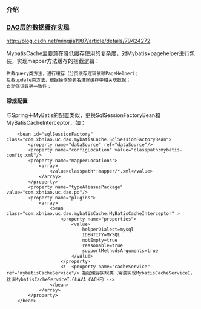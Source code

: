 ### 介绍

### [DAO层的数据缓存实现](http://blog.csdn.net/mingjia1987/article/details/79424272)
http://blog.csdn.net/mingjia1987/article/details/79424272


MybatisCache主要意在降低缓存使用的复杂度，对Mybatis+pagehelper进行包装，实现mapper方法缓存的拦截逻辑：
    
    拦截query类方法，进行缓存（分页缓存逻辑依赖PageHelper）；
    拦截update类方法，根据操作的表名清除缓存中相关联数据；
    自动保证数据一致性；


#### 常规配置
与Spring＋MyBatis的配置类似，更换SqlSessionFactoryBean和MyBatisCacheInterceptor，如：
```
    <bean id="sqlSessionFactory" class="com.xbniao.uc.dao.mybatisCache.SqlSessionFactoryBean">
        <property name="dataSource" ref="dataSource"/>
        <property name="configLocation" value="classpath:mybatis-config.xml"/>
        <property name="mapperLocations">
            <array>
                <value>classpath*:mapper/*.xml</value>
            </array>
        </property>
        <property name="typeAliasesPackage" value="com.xbniao.uc.dao.po"/>
        <property name="plugins">
            <array>
                <bean class="com.xbniao.uc.dao.mybatisCache.MyBatisCacheInterceptor" >
                    <property name="properties">
                        <value>
                            helperDialect=mysql
                            IDENTITY=MYSQL
                            notEmpty=true
                            reasonable=true
                            supportMethodsArguments=true
                        </value>
                    </property>
                    <!--<property name="cacheService" ref="mybatisCacheService"/> 指定缓存实现类（需要实现MybatisCacheServiceI，默认MybatisCacheServiceI.GUAVA_CACHE）-->
                </bean>
            </array>
        </property>
    </bean>
```


